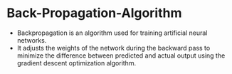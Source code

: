 # Back-Propagation-Algorithm
- Backpropagation is an algorithm used for training artificial neural networks.
- It adjusts the weights of the network during the backward pass to minimize the difference between predicted and actual output using the gradient descent optimization algorithm. 
